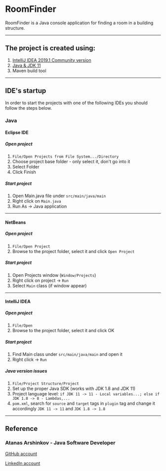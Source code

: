 # RoomFinder

RoomFinder is a Java console application for finding a room in a building structure.
___

## The project is created using:

1. <a href="https://www.jetbrains.com/idea/download" target="_blank">IntelliJ IDEA 2019.1 Community version</a>
2. [Java & JDK 11](https://www.oracle.com/technetwork/java/javase/downloads/jdk11-downloads-5066655.html)
3. Maven build tool

___

## IDE's startup

In order to start the projects with one of the following IDEs you should follow the steps below.

### Java

#### Eclipse IDE

##### Open project

1. `File/Open Projects from File System.../Directory`
2. Choose project base folder - only select it, don't go into it
3. Select Folder
4. Click Finish

##### Start project

1. Open Main.java file under `src/main/java/main`
2. Right click on `Main.java`
3. Run As -> Java application

___

#### NetBeans

##### Open project

1. `File/Open Project`
2. Browse to the project folder, select it and click `Open Project`

##### Start project

1. Open Projects window (`Window/Projects`)
2. Right click on project -> `Run`
3. Select `Main` class (if window appear)

___

#### IntelliJ IDEA

##### Open project

1. `File/Open`
2. Browse to the project folder, select it and click OK

##### Start project

1. Find Main class under `src/main/java/main` and open it
2. Right click -> `Run`

##### Java version issues

1. `File/Project Structure/Project`
2. Set up the proper Java SDK (works with JDK 1.8 and JDK 11)
3. Project language level: `if JDK 11 -> 11 - Local variables...; else if JDK 1.8 -> 8 - Lambdas,...`
4. `pom.xml`, search for `source` and `target` tags in `plugin` tag and change it accordingly `JDK 11 -> 11` and `JDK 1.8 -> 1.8`

___


## Reference

### Atanas Arshinkov - Java Software Developer

[GitHub account](https://www.github.com/aarshinkov)

[LinkedIn account](https://www.linkedin.com/in/atanas-arshinkov)


